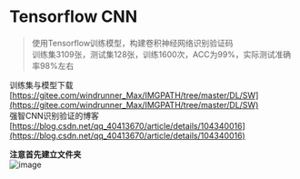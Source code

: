 # Tensorflow CNN

>使用Tensorflow训练模型，构建卷积神经网络识别验证码  
>训练集3109张，测试集128张，训练1600次，ACC为99%，实际测试准确率98%左右

训练集与模型下载 [https://gitee.com/windrunner_Max/IMGPATH/tree/master/DL/SW](https://gitee.com/windrunner_Max/IMGPATH/tree/master/DL/SW)  
强智CNN识别验证的博客 [https://blog.csdn.net/qq_40413670/article/details/104340016](https://blog.csdn.net/qq_40413670/article/details/104340016)  


**注意首先建立文件夹**  
![image](https://github.com/WindrunnerMax/SWVerifyCode/blob/master/SWExample/DirectoryStructure.png?raw=true)